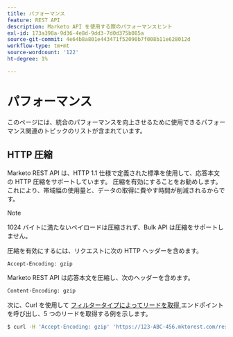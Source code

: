 ```yaml
---
title: パフォーマンス
feature: REST API
description: Marketo API を使用する際のパフォーマンスヒント
exl-id: 173a398a-9d36-4e8d-9dd3-7d0d375b085a
source-git-commit: 4e64b8a801e443471f52090b7f008b11e628012d
workflow-type: tm+mt
source-wordcount: '122'
ht-degree: 1%

---
```


# パフォーマンス

このページには、統合のパフォーマンスを向上させるために使用できるパフォーマンス関連のトピックのリストが含まれています。

## HTTP 圧縮

Marketo REST API は、HTTP 1.1 仕様で定義された標準を使用して、応答本文の HTTP 圧縮をサポートしています。 圧縮を有効にすることをお勧めします。これにより、帯域幅の使用量と、データの取得に費やす時間が削減されるからです。

>[!NOTE]
>
>1024 バイトに満たないペイロードは圧縮されず、Bulk API は圧縮をサポートしません。

圧縮を有効にするには、リクエストに次の HTTP ヘッダーを含めます。

```html
Accept-Encoding: gzip
```

Marketo REST API は応答本文を圧縮し、次のヘッダーを含めます。

```html
Content-Encoding: gzip
```

次に、Curl を使用して [ フィルタータイプによってリードを取得 ](https://developer.adobe.com/marketo-apis/api/mapi/#tag/Leads/operation/getLeadsByFilterUsingGET) エンドポイントを呼び出し、5 つのリードを取得する例を示します。

```bash
$ curl -H 'Accept-Encoding: gzip' 'https://123-ABC-456.mktorest.com/rest/v1/leads.json?filterType=id&filterValues=4,5,7,12,13'
```
